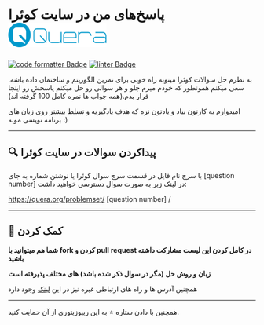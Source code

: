 # پاسخ‌های من در سایت کوئرا <a href="https://quera.org" target="_blank" rel="noopener noreferrer"><img src="Quera_logo.svg" alt="Quera_logo" width="200" height="50" /></a>

[![code formatter Badge](https://img.shields.io/badge/Code%20Style-autopep8-blue?logo=python&logoColor=white)](https://github.com/microsoft/vscode-autopep8)
[![linter Badge](https://img.shields.io/badge/Linter-flake8-yellow?logo=python&logoColor=white)](https://github.com/microsoft/vscode-flake8)


به نظرم حل سوالات کوئرا میتونه راه خوبی برای تمرین الگوریتم و ساختمان داده باشه. سعی میکنم همونطور که خودم میرم جلو و هر سوالی رو حل میکنم پاسخش رو اینجا قرار بدم.(همه جواب ها نمره کامل 100 گرفته اند)

امیدوارم به کارتون بیاد و یادتون نره که هدف یادگیریه و تسلط بیشتر روی زبان های برنامه نویسی مونه :)
***

## :mag: پیداکردن سوالات در سایت کوئرا
با سرچ نام فایل در قسمت سرچ سوال کوئرا یا نوشتن شماره به جای [question number] در لینک زیر به صورت سوال دسترسی خواهید داشت:

https://quera.org/problemset/ [question number] /

***

## :handshake: کمک کردن
**شما هم میتوانید با fork کردن و pull request در کامل کردن این لیست مشارکت داشته باشید**

**زبان و روش حل (مگر در سوال ذکر شده باشد) های مختلف پذیرفته است**

همچنین آدرس ها و راه های ارتباطی غیره نیز در این [لینک](https://github.com/AliBinary) وجود دارد

***

همچنین با دادن ستاره ⭐ به این ریپوزیتوری از آن حمایت کنید.
